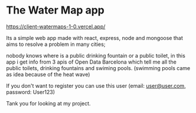 # The Water Map app
https://client-watermaps-1-0.vercel.app/

Its a simple web app made with react, express, node and mongoose that aims to resolve a problem in many cities;

nobody knows where is a public drinking fountain or a public toilet, in this app i get info from 3 apis of Open Data Barcelona 
which tell me all the public toilets, drinking fountains and swiming pools. (swimming pools came as idea because of the heat wave) 


If you don't want to register you can use this user (email: user@user.com, password: User123)



Tank you for looking at my project. 
